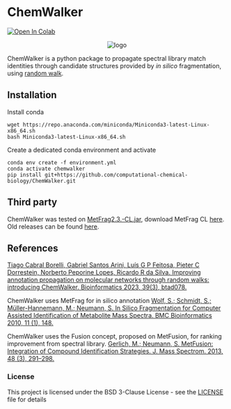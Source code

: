 # ChemWalker 
[![Open In Colab](https://colab.research.google.com/assets/colab-badge.svg)](http://colab.research.google.com/github/computational-chemical-biology/chemwalker/blob/master/notebooks/basic_use_colab.ipynb)

<p align="center">
  <img src="https://github.com/computational-chemical-biology/chemwalker/blob/master/img/walker.gif" alt="logo"/>
</p>

ChemWalker is a python package to propagate spectral library match identities through candidate structures provided by _in silico_ fragmentation, using [random walk](https://github.com/jinhongjung/pyrwr).

## Installation

Install conda

```
wget https://repo.anaconda.com/miniconda/Miniconda3-latest-Linux-x86_64.sh
bash Miniconda3-latest-Linux-x86_64.sh

```
   
Create a dedicated conda environment and activate

```
conda env create -f environment.yml
conda activate chemwalker 
pip install git+https://github.com/computational-chemical-biology/ChemWalker.git
```

## Third party

ChemWalker was tested on [MetFrag2.3.-CL.jar](http://ccbl.fcfrp.usp.br/ccbl/MetFrag2.3-CL.jar), download MetFrag CL [here](https://ipb-halle.github.io/MetFrag/projects/metfragcl/). Old releases can be found [here](https://github.com/ipb-halle/MetFragRelaunched/releases).


## References

[Tiago Cabral Borelli, Gabriel Santos Arini, Luís G P Feitosa, Pieter C Dorrestein, Norberto Peporine Lopes, Ricardo R da Silva. Improving annotation propagation on molecular networks through random walks: introducing ChemWalker. Bioinformatics 2023, 39(3), btad078.](https://doi.org/10.1093/bioinformatics/btad078)

ChemWalker uses MetFrag for in silico annotation
[Wolf, S.; Schmidt, S.; Müller-Hannemann, M.; Neumann, S. In Silico Fragmentation for Computer Assisted Identification of Metabolite Mass Spectra. BMC Bioinformatics 2010, 11 (1), 148.](https://bmcbioinformatics.biomedcentral.com/articles/10.1186/1471-2105-11-148)

ChemWalker uses the Fusion concept, proposed on MetFusion, for ranking improvement from spectral library.
[Gerlich, M.; Neumann, S. MetFusion: Integration of Compound Identification Strategies. J. Mass Spectrom. 2013, 48 (3), 291–298.](https://onlinelibrary.wiley.com/doi/abs/10.1002/jms.3123)

### License

This project is licensed under the BSD 3-Clause License - see the [LICENSE](LICENSE) file for details

